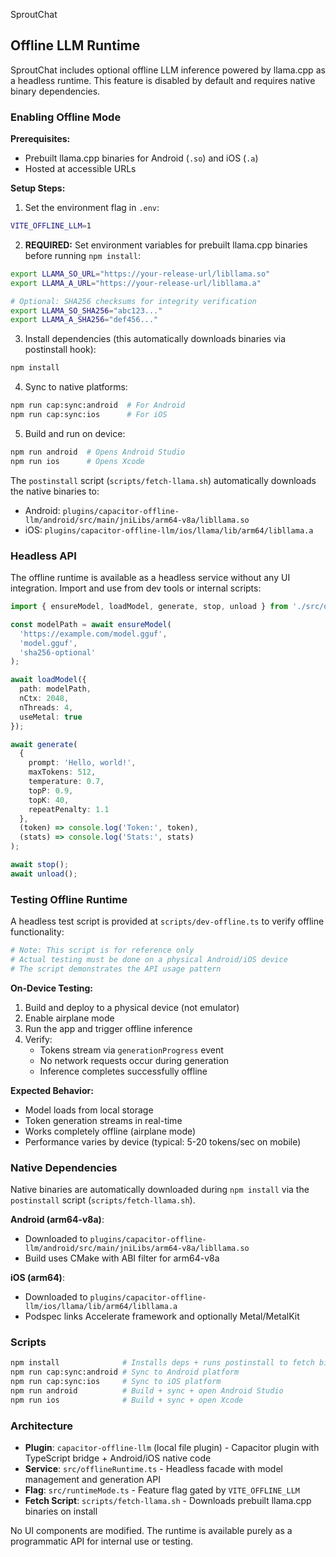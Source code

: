 SproutChat

## Offline LLM Runtime

SproutChat includes optional offline LLM inference powered by llama.cpp as a headless runtime. This feature is disabled by default and requires native binary dependencies.

### Enabling Offline Mode

**Prerequisites:**
- Prebuilt llama.cpp binaries for Android (`.so`) and iOS (`.a`)
- Hosted at accessible URLs

**Setup Steps:**

1. Set the environment flag in `.env`:

```bash
VITE_OFFLINE_LLM=1
```

2. **REQUIRED:** Set environment variables for prebuilt llama.cpp binaries before running `npm install`:

```bash
export LLAMA_SO_URL="https://your-release-url/libllama.so"
export LLAMA_A_URL="https://your-release-url/libllama.a"

# Optional: SHA256 checksums for integrity verification
export LLAMA_SO_SHA256="abc123..."
export LLAMA_A_SHA256="def456..."
```

3. Install dependencies (this automatically downloads binaries via postinstall hook):

```bash
npm install
```

4. Sync to native platforms:

```bash
npm run cap:sync:android  # For Android
npm run cap:sync:ios      # For iOS
```

5. Build and run on device:

```bash
npm run android  # Opens Android Studio
npm run ios      # Opens Xcode
```

The `postinstall` script (`scripts/fetch-llama.sh`) automatically downloads the native binaries to:
- Android: `plugins/capacitor-offline-llm/android/src/main/jniLibs/arm64-v8a/libllama.so`
- iOS: `plugins/capacitor-offline-llm/ios/llama/lib/arm64/libllama.a`

### Headless API

The offline runtime is available as a headless service without any UI integration. Import and use from dev tools or internal scripts:

```typescript
import { ensureModel, loadModel, generate, stop, unload } from './src/offlineRuntime';

const modelPath = await ensureModel(
  'https://example.com/model.gguf',
  'model.gguf',
  'sha256-optional'
);

await loadModel({
  path: modelPath,
  nCtx: 2048,
  nThreads: 4,
  useMetal: true
});

await generate(
  {
    prompt: 'Hello, world!',
    maxTokens: 512,
    temperature: 0.7,
    topP: 0.9,
    topK: 40,
    repeatPenalty: 1.1
  },
  (token) => console.log('Token:', token),
  (stats) => console.log('Stats:', stats)
);

await stop();
await unload();
```

### Testing Offline Runtime

A headless test script is provided at `scripts/dev-offline.ts` to verify offline functionality:

```bash
# Note: This script is for reference only
# Actual testing must be done on a physical Android/iOS device
# The script demonstrates the API usage pattern
```

**On-Device Testing:**

1. Build and deploy to a physical device (not emulator)
2. Enable airplane mode
3. Run the app and trigger offline inference
4. Verify:
   - Tokens stream via `generationProgress` event
   - No network requests occur during generation
   - Inference completes successfully offline

**Expected Behavior:**
- Model loads from local storage
- Token generation streams in real-time
- Works completely offline (airplane mode)
- Performance varies by device (typical: 5-20 tokens/sec on mobile)

### Native Dependencies

Native binaries are automatically downloaded during `npm install` via the `postinstall` script (`scripts/fetch-llama.sh`).

**Android (arm64-v8a)**:
- Downloaded to `plugins/capacitor-offline-llm/android/src/main/jniLibs/arm64-v8a/libllama.so`
- Build uses CMake with ABI filter for arm64-v8a

**iOS (arm64)**:
- Downloaded to `plugins/capacitor-offline-llm/ios/llama/lib/arm64/libllama.a`
- Podspec links Accelerate framework and optionally Metal/MetalKit

### Scripts

```bash
npm install              # Installs deps + runs postinstall to fetch binaries
npm run cap:sync:android # Sync to Android platform
npm run cap:sync:ios     # Sync to iOS platform
npm run android          # Build + sync + open Android Studio
npm run ios              # Build + sync + open Xcode
```

### Architecture

- **Plugin**: `capacitor-offline-llm` (local file plugin) - Capacitor plugin with TypeScript bridge + Android/iOS native code
- **Service**: `src/offlineRuntime.ts` - Headless facade with model management and generation API
- **Flag**: `src/runtimeMode.ts` - Feature flag gated by `VITE_OFFLINE_LLM`
- **Fetch Script**: `scripts/fetch-llama.sh` - Downloads prebuilt llama.cpp binaries on install

No UI components are modified. The runtime is available purely as a programmatic API for internal use or testing.
